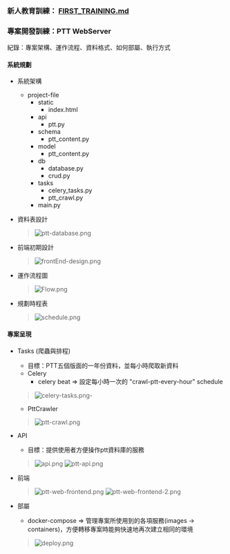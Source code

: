 
### 新人教育訓練： [FIRST_TRAINING.md](FIRST_TRAINING.md)

### 專案開發訓練：PTT WebServer

紀錄：專案架構、運作流程、資料格式、如何部屬、執行方式

#### 系統規劃

- 系統架構
  - project-file
      - static
        - index.html
      - api
        - ptt.py
      - schema
        - ptt_content.py
      - model
        - ptt_content.py
      - db
        - database.py
        - crud.py
      - tasks
        - celery_tasks.py
        - ptt_crawl.py
      - main.py

- 資料表設計
  > ![ptt-database.png](img/ptt-database.png)
- 前端初期設計
  > ![frontEnd-design.png](img/frontEnd-design.png)
  
- 運作流程圖
  > ![Flow.png](drawio-pic/Flow.png)
- 規劃時程表
  > ![schedule.png](img/schedule.png)


#### 專案呈現

- Tasks (爬蟲與排程)
  - 目標：PTT五個版面的一年份資料，並每小時爬取新資料
  - Celery
    - celery beat => 設定每小時一次的 "crawl-ptt-every-hour" schedule
  > ![celery-tasks.png](drawio-pic/celery-tasks.png)- 
  - PttCrawler
  > ![ptt-crawl.png](drawio-pic/ptt-crawl.png)

- API
  - 目標：提供使用者方便操作ptt資料庫的服務
  > ![api.png](img/api.png)
  > ![ptt-api.png](drawio-pic/ptt-api.png)
- 前端
  > ![ptt-web-frontend.png](img/ptt-web-frontend.png)
  > ![ptt-web-frontend-2.png](img/ptt-web-frontend-2.png)
- 部屬
  - docker-compose => 管理專案所使用到的各項服務(images -> containers)，方便轉移專案時能夠快速地再次建立相同的環境
  > ![deploy.png](drawio-pic/deploy.png)

